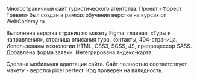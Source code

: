 Многостраничный сайт туристического агентства. Проект «Форест Тревел» был создан в рамках обучения верстке на курсах от WebCademy.ru.

Выполнена верстка страниц по макету Figma: главная, «Туры и направления», страница описания тура, контакты, 404-страница. Использованы технологии HTML, CSS3, SCSS, JS, препроцессор SASS. Добавлена форма заявки. Интегрирована яндекс-карта.

Сделана мобильная адаптация сайта. Сайт полностью соответствует макету - верстка pixel perfect. Код проверен на валидность.

